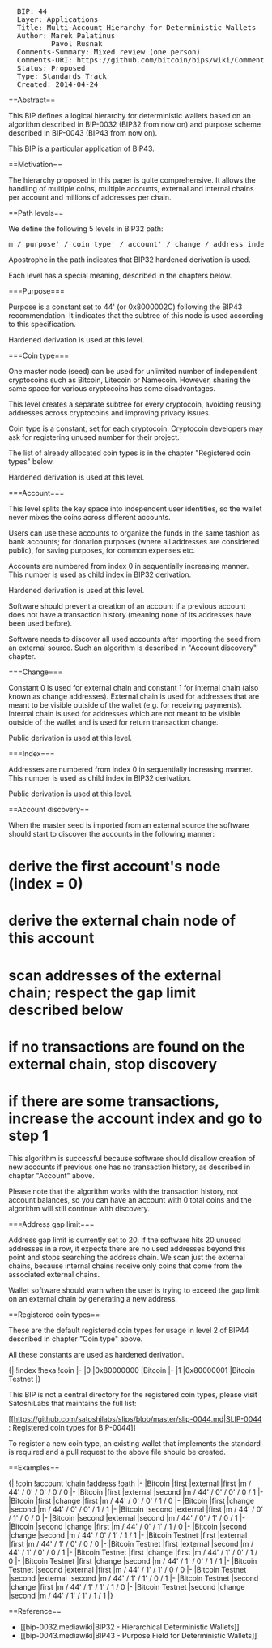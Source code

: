<pre>
  BIP: 44
  Layer: Applications
  Title: Multi-Account Hierarchy for Deterministic Wallets
  Author: Marek Palatinus <slush@satoshilabs.com>
          Pavol Rusnak <stick@satoshilabs.com>
  Comments-Summary: Mixed review (one person)
  Comments-URI: https://github.com/bitcoin/bips/wiki/Comments:BIP-0044
  Status: Proposed
  Type: Standards Track
  Created: 2014-04-24
</pre>

==Abstract==

This BIP defines a logical hierarchy for deterministic wallets based on an algorithm
described in BIP-0032 (BIP32 from now on) and purpose scheme described in
BIP-0043 (BIP43 from now on).

This BIP is a particular application of BIP43.

==Motivation==

The hierarchy proposed in this paper is quite comprehensive. It allows the handling of
multiple coins, multiple accounts, external and internal chains per account and
millions of addresses per chain.

==Path levels==

We define the following 5 levels in BIP32 path:

<pre>
m / purpose' / coin_type' / account' / change / address_index
</pre>

Apostrophe in the path indicates that BIP32 hardened derivation is used.

Each level has a special meaning, described in the chapters below.

===Purpose===

Purpose is a constant set to 44' (or 0x8000002C) following the BIP43 recommendation.
It indicates that the subtree of this node is used according to this specification.

Hardened derivation is used at this level.

===Coin type===

One master node (seed) can be used for unlimited number of independent
cryptocoins such as Bitcoin, Litecoin or Namecoin. However, sharing the same
space for various cryptocoins has some disadvantages.

This level creates a separate subtree for every cryptocoin, avoiding
reusing addresses across cryptocoins and improving privacy issues.

Coin type is a constant, set for each cryptocoin. Cryptocoin developers may ask
for registering unused number for their project.

The list of already allocated coin types is in the chapter
"Registered coin types" below.

Hardened derivation is used at this level.

===Account===

This level splits the key space into independent user identities,
so the wallet never mixes the coins across different accounts.

Users can use these accounts to organize the funds in the same
fashion as bank accounts; for donation purposes (where all
addresses are considered public), for saving purposes,
for common expenses etc.

Accounts are numbered from index 0 in sequentially increasing manner.
This number is used as child index in BIP32 derivation.

Hardened derivation is used at this level.

Software should prevent a creation of an account if a previous account does not
have a transaction history (meaning none of its addresses have been used before).

Software needs to discover all used accounts after importing the seed from
an external source. Such an algorithm is described in "Account discovery" chapter.

===Change===

Constant 0 is used for external chain and constant 1 for internal chain (also
known as change addresses). External chain is used for addresses that are meant
to be visible outside of the wallet (e.g. for receiving payments). Internal
chain is used for addresses which are not meant to be visible outside of the
wallet and is used for return transaction change.

Public derivation is used at this level.

===Index===

Addresses are numbered from index 0 in sequentially increasing manner.
This number is used as child index in BIP32 derivation.

Public derivation is used at this level.

==Account discovery==

When the master seed is imported from an external source the software should
start to discover the accounts in the following manner:

# derive the first account's node (index = 0)
# derive the external chain node of this account
# scan addresses of the external chain; respect the gap limit described below
# if no transactions are found on the external chain, stop discovery
# if there are some transactions, increase the account index and go to step 1

This algorithm is successful because software should disallow creation of new
accounts if previous one has no transaction history, as described in chapter
"Account" above.

Please note that the algorithm works with the transaction history, not account
balances, so you can have an account with 0 total coins and the algorithm will
still continue with discovery.

===Address gap limit===

Address gap limit is currently set to 20. If the software hits 20 unused
addresses in a row, it expects there are no used addresses beyond this point
and stops searching the address chain. We scan just the external chains, because
internal chains receive only coins that come from the associated external chains.

Wallet software should warn when the user is trying to exceed the gap limit on
an external chain by generating a new address.

==Registered coin types==

These are the default registered coin types for usage in level 2 of BIP44
described in chapter "Coin type" above.

All these constants are used as hardened derivation.

{|
!index
!hexa
!coin
|-
|0
|0x80000000
|Bitcoin
|-
|1
|0x80000001
|Bitcoin Testnet
|}

This BIP is not a central directory for the registered coin types, please
visit SatoshiLabs that maintains the full list:

[[https://github.com/satoshilabs/slips/blob/master/slip-0044.md|SLIP-0044 : Registered coin types for BIP-0044]]

To register a new coin type, an existing wallet that implements the standard
is required and a pull request to the above file should be created.

==Examples==

{|
!coin
!account
!chain
!address
!path
|-
|Bitcoin
|first
|external
|first
|m / 44' / 0' / 0' / 0 / 0
|-
|Bitcoin
|first
|external
|second
|m / 44' / 0' / 0' / 0 / 1
|-
|Bitcoin
|first
|change
|first
|m / 44' / 0' / 0' / 1 / 0
|-
|Bitcoin
|first
|change
|second
|m / 44' / 0' / 0' / 1 / 1
|-
|Bitcoin
|second
|external
|first
|m / 44' / 0' / 1' / 0 / 0
|-
|Bitcoin
|second
|external
|second
|m / 44' / 0' / 1' / 0 / 1
|-
|Bitcoin
|second
|change
|first
|m / 44' / 0' / 1' / 1 / 0
|-
|Bitcoin
|second
|change
|second
|m / 44' / 0' / 1' / 1 / 1
|-
|Bitcoin Testnet
|first
|external
|first
|m / 44' / 1' / 0' / 0 / 0
|-
|Bitcoin Testnet
|first
|external
|second
|m / 44' / 1' / 0' / 0 / 1
|-
|Bitcoin Testnet
|first
|change
|first
|m / 44' / 1' / 0' / 1 / 0
|-
|Bitcoin Testnet
|first
|change
|second
|m / 44' / 1' / 0' / 1 / 1
|-
|Bitcoin Testnet
|second
|external
|first
|m / 44' / 1' / 1' / 0 / 0
|-
|Bitcoin Testnet
|second
|external
|second
|m / 44' / 1' / 1' / 0 / 1
|-
|Bitcoin Testnet
|second
|change
|first
|m / 44' / 1' / 1' / 1 / 0
|-
|Bitcoin Testnet
|second
|change
|second
|m / 44' / 1' / 1' / 1 / 1
|}

==Reference==

* [[bip-0032.mediawiki|BIP32 - Hierarchical Deterministic Wallets]]
* [[bip-0043.mediawiki|BIP43 - Purpose Field for Deterministic Wallets]]

